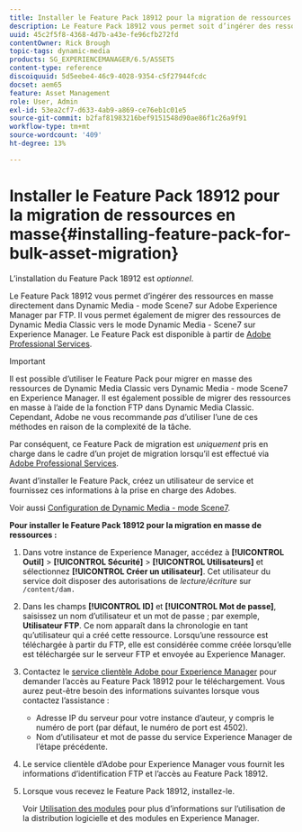 ```yaml
---
title: Installer le Feature Pack 18912 pour la migration de ressources en masse
description: Le Feature Pack 18912 vous permet soit d’ingérer des ressources par FTP en masse, soit de migrer des ressources de Dynamic Media Classic vers Dynamic Media sur Adobe Experience Manager. Ce Feature Pack optionnel est fourni par le support Adobe.
uuid: 45c2f5f8-4368-4d7b-a43e-fe96cfb272fd
contentOwner: Rick Brough
topic-tags: dynamic-media
products: SG_EXPERIENCEMANAGER/6.5/ASSETS
content-type: reference
discoiquuid: 5d5eebe4-46c9-4028-9354-c5f27944fcdc
docset: aem65
feature: Asset Management
role: User, Admin
exl-id: 53ea2cf7-d633-4ab9-a869-ce76eb1c01e5
source-git-commit: b2faf81983216bef9151548d90ae86f1c26a9f91
workflow-type: tm+mt
source-wordcount: '409'
ht-degree: 13%

---
```


# Installer le Feature Pack 18912 pour la migration de ressources en masse{#installing-feature-pack-for-bulk-asset-migration}

L’installation du Feature Pack 18912 est *optionnel*.

Le Feature Pack 18912 vous permet d’ingérer des ressources en masse directement dans Dynamic Media - mode Scene7 sur Adobe Experience Manager par FTP. Il vous permet également de migrer des ressources de Dynamic Media Classic vers le mode Dynamic Media - Scene7 sur Experience Manager. Le Feature Pack est disponible à partir de [Adobe Professional Services](https://business.adobe.com/customers/consulting-services/main.html).

>[!IMPORTANT]
>
>Il est possible d’utiliser le Feature Pack pour migrer en masse des ressources de Dynamic Media Classic vers Dynamic Media - mode Scene7 en Experience Manager. Il est également possible de migrer des ressources en masse à l’aide de la fonction FTP dans Dynamic Media Classic. Cependant, Adobe ne vous recommande *pas* d’utiliser l’une de ces méthodes en raison de la complexité de la tâche.
>
>Par conséquent, ce Feature Pack de migration est *uniquement* pris en charge dans le cadre d’un projet de migration lorsqu’il est effectué via [Adobe Professional Services](https://business.adobe.com/customers/consulting-services/main.html).

Avant d’installer le Feature Pack, créez un utilisateur de service et fournissez ces informations à la prise en charge des Adobes.

Voir aussi [Configuration de Dynamic Media - mode Scene7](/help/assets/config-dms7.md).

**Pour installer le Feature Pack 18912 pour la migration en masse de ressources :**

1. Dans votre instance de Experience Manager, accédez à **[!UICONTROL Outil]** > **[!UICONTROL Sécurité]** > **[!UICONTROL Utilisateurs]** et sélectionnez **[!UICONTROL Créer un utilisateur]**. Cet utilisateur du service doit disposer des autorisations de *lecture/écriture* sur `/content/dam.`
1. Dans les champs **[!UICONTROL ID]** et **[!UICONTROL Mot de passe]**, saisissez un nom d’utilisateur et un mot de passe ; par exemple, **Utilisateur FTP**. Ce nom apparaît dans la chronologie en tant qu’utilisateur qui a créé cette ressource. Lorsqu’une ressource est téléchargée à partir du FTP, elle est considérée comme créée lorsqu’elle est téléchargée sur le serveur FTP et envoyée au Experience Manager.
1. Contactez le [service clientèle Adobe pour Experience Manager](https://experienceleague.adobe.com/?support-solution=General#support) pour demander l’accès au Feature Pack 18912 pour le téléchargement. Vous aurez peut-être besoin des informations suivantes lorsque vous contactez l’assistance :

   * Adresse IP du serveur pour votre instance d’auteur, y compris le numéro de port (par défaut, le numéro de port est 4502).
   * Nom d’utilisateur et mot de passe du service Experience Manager de l’étape précédente.

1. Le service clientèle d’Adobe pour Experience Manager vous fournit les informations d’identification FTP et l’accès au Feature Pack 18912.
1. Lorsque vous recevez le Feature Pack 18912, installez-le.

   Voir [Utilisation des modules](/help/sites-administering/package-manager.md) pour plus d’informations sur l’utilisation de la distribution logicielle et des modules en Experience Manager.
